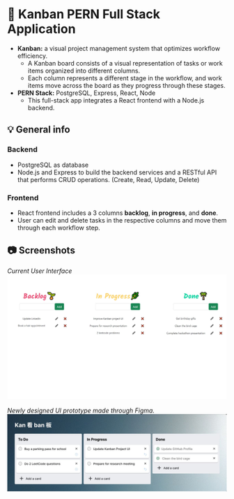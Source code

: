 ﻿# :pencil: Kanban PERN Full Stack Application

* **Kanban:** a visual project management system that optimizes workflow efficiency. 
	* A Kanban board consists of a visual representation of tasks or work items organized into different columns.
	*  Each column represents a different stage in the workflow, and work items move across the board as they progress through these stages.
* **PERN Stack:** PostgreSQL, Express, React, Node
	* This full-stack app integrates a React frontend with a Node.js backend.

## :bulb: General info

### Backend
* PostgreSQL as database
* Node.js and Express to build the backend services and a RESTful API that performs CRUD operations. (Create, Read, Update, Delete)

### Frontend

* React frontend includes a 3 columns **backlog**, **in progress**, and **done**. 
* User can edit and delete tasks in the respective columns and move them through each workflow step. 

## :camera: Screenshots
*Current User Interface*
![screenshot](Kanban.JPG)

*Newly designed UI prototype made through Figma.*
![UI 2](KanBanUI2.JPG)
